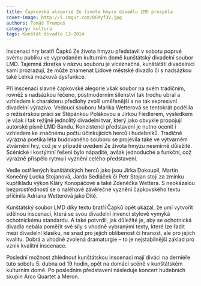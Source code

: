 ```yaml
---
title: Čapkovská alegorie Ze života hmyzu divadlu LMD prospěla
cover-image: http://i.imgur.com/0GMyf3V.jpg
authors: Tomáš Trumpeš
category: kultura
tags: Kunštát divadlo 13-2014
---
```


Inscenaci hry bratří Čapků Ze života hmyzu představil v sobotu poprvé svému publiku ve vyprodaném kulturním domě kunštátský divadelní soubor LMD. Tajemná zkratka v názvu souboru je víceznačná, kunštátští divadelníci sami prozrazují, že může znamenat Lidové městské divadlo či s nadsázkou také Lehká mozková dysfunkce.

Při inscenaci slavné čapkovské alegorie však soubor na svém tradičním, rovněž s nadsázkou řečeno, postmoderním šílenství tak trochu ubral a vzhledem k charakteru předlohy zvolil uměřenější a ne tak expresivní divadelní výrazivo. Vedoucí souboru Marika Wetterová se tentokrát podělila o režisérskou práci se Štěpánkou Polákovou a Jirkou Fiedlerem, výsledkem je však i tak režijně jednolitý divadelní tvar, který jako obvykle propojují autorské písně LMD Bandu. Konzistenci představení je nutno ocenit i vzhledem ke značnému počtu účinkujících herců i hudebníků.
Tradičně výrazná poetika léta budovaného souboru se projevila také ve výtvarném ztvárnění hry, což je v případě uvedení Ze života hmyzu nesmírně důležité. Scénické i kostýmní řešení bylo nápadité, avšak jednoduché a funkční, což výrazně přispělo rytmu i vyznění celého představení.

Vedle ostřílených kunštátských herců jako jsou Jirka Dokoupil, Martin Konečný Lucka Stojanová, Jarda Sedláček či Petr Stojan stojí za zmínku kupříkladu výkon Kláry Konopáčové a také Zdeněčka Wettera. S neokázalou bezprostředností se o naléhavé závěrečné vyznění čapkovského textu přičinila Adriana Wetterová jako Dítě.

Kunštátský soubor LMD díky textu bratří Čapků opět ukázal, že umí vytvořit sdělnou inscenaci, která se svou divadelní invencí stylově vymyká ochotnickému standardu. A také potvrdil, jak důležité je, aby se ochotnická divadla nebála poměřit své síly s vhodně vybranými texty, které lze řadit mezi divadelní klasiku, ne snad pro jejich oblíbenost či hranost, ale pro jejich kvalitu. Dobrá a vhodně zvolená dramaturgie – to je nejstabilnější základ pro vznik kvalitní inscenace.

Poslední možnost zhlédnout kunštátskou inscenaci mají diváci na derniéře tuto sobotu 5. dubna od 19 hodin, opět na domácí scéně v kunštátském kulturním domě. Po posledním představení následuje koncert hudebních skupin Arco Quartet a Meron.